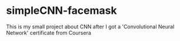 # simpleCNN-facemask
This is my small project about CNN after I got a 'Convolutional Neural Network' certificate from Coursera
